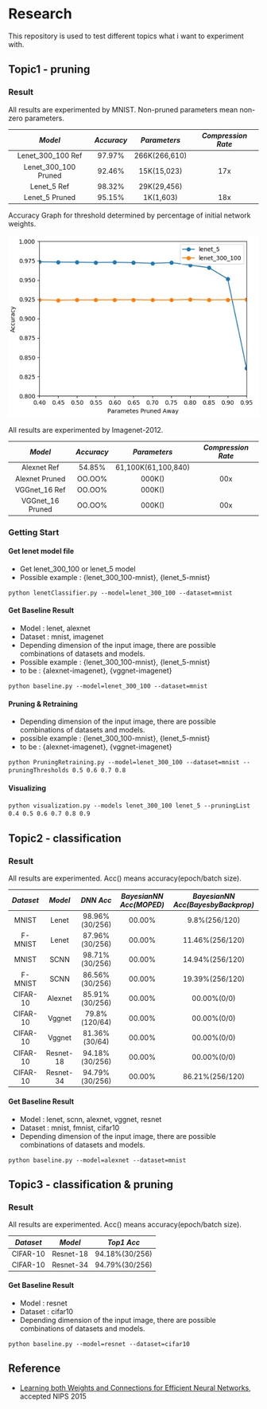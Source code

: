 # Research

This repository is used to test different topics what i want to experiment with.

## Topic1 - pruning

### Result

All results are experimented by MNIST.
Non-pruned parameters mean non-zero parameters.

*Model* | *Accuracy* | *Parameters* | *Compression Rate*
:---: | :---: | :---: | :---:  
Lenet_300_100 Ref | 97.97% | 266K(266,610) | 
Lenet_300_100 Pruned | 92.46% | 15K(15,023) | 17x 
Lenet_5 Ref | 98.32% | 29K(29,456) | 
Lenet_5 Pruned | 95.15% | 1K(1,603) | 18x 

Accuracy Graph for threshold determined by percentage of initial network weights.

<img src = 'saved_image/graph_image1.JPG'>

All results are experimented by Imagenet-2012.

*Model* | *Accuracy* | *Parameters* | *Compression Rate*
:---: | :---: | :---: | :---:
Alexnet Ref | 54.85% | 61,100K(61,100,840) |
Alexnet Pruned | OO.OO% | 000K() | 00x 
VGGnet_16 Ref | OO.OO% | 000K() | 
VGGnet_16 Pruned | OO.OO% | 000K() | 00x

### Getting Start
#### Get lenet model file
- Get lenet_300_100 or lenet_5 model 
- Possible example : {lenet_300_100-mnist}, {lenet_5-mnist}
```shell
python lenetClassifier.py --model=lenet_300_100 --dataset=mnist
```

#### Get Baseline Result
- Model : lenet, alexnet
- Dataset : mnist, imagenet
- Depending dimension of the input image, there are possible combinations of datasets and models.
- Possible example : {lenet_300_100-mnist}, {lenet_5-mnist}
- to be : {alexnet-imagenet}, {vggnet-imagenet}
```shell
python baseline.py --model=lenet_300_100 --dataset=mnist
```

#### Pruning & Retraining
- Depending dimension of the input image, there are possible combinations of datasets and models.
- possible example : {lenet_300_100-mnist}, {lenet_5-mnist}
- to be : {alexnet-imagenet}, {vggnet-imagenet}
```shell
python PruningRetraining.py --model=lenet_300_100 --dataset=mnist --pruningThresholds 0.5 0.6 0.7 0.8
```

#### Visualizing
```shell
python visualization.py --models lenet_300_100 lenet_5 --pruningList 0.4 0.5 0.6 0.7 0.8 0.9
```

## Topic2 - classification

### Result

All results are experimented. Acc() means accuracy(epoch/batch size). 

*Dataset* | *Model* | *DNN Acc* | *BayesianNN Acc(MOPED)* | *BayesianNN Acc(BayesbyBackprop)* |
:---: | :---: | :---: | :---: | :---: |
MNIST | Lenet | 98.96%(30/256) | 00.00% | 9.8%(256/120) |
F-MNIST | Lenet | 87.96%(30/256) | 00.00% | 11.46%(256/120) |
MNIST | SCNN | 98.71%(30/256) | 00.00% | 14.94%(256/120) |
F-MNIST | SCNN | 86.56%(30/256) | 00.00% | 19.39%(256/120) |
CIFAR-10 | Alexnet | 85.91%(30/256) | 00.00% | 00.00%(0/0) |
CIFAR-10 | Vggnet | 79.8%(120/64) | 00.00% | 00.00%(0/0) |
CIFAR-10 | Vggnet | 81.36%(30/64) | 00.00% | 00.00%(0/0) |
CIFAR-10 | Resnet-18 | 94.18%(30/256) | 00.00% | 00.00%(0/0) |
CIFAR-10 | Resnet-34 | 94.79%(30/256) | 00.00% | 86.21%(256/120) |

#### Get Baseline Result
- Model : lenet, scnn, alexnet, vggnet, resnet
- Dataset : mnist, fmnist, cifar10
- Depending dimension of the input image, there are possible combinations of datasets and models.
```shell
python baseline.py --model=alexnet --dataset=mnist
```

## Topic3 - classification & pruning

### Result

All results are experimented. Acc() means accuracy(epoch/batch size).

*Dataset* | *Model* | *Top1 Acc* |
:---: | :---: | :---: |
CIFAR-10 | Resnet-18 | 94.18%(30/256) |
CIFAR-10 | Resnet-34 | 94.79%(30/256) |

#### Get Baseline Result
- Model : resnet
- Dataset : cifar10
- Depending dimension of the input image, there are possible combinations of datasets and models.
```shell
python baseline.py --model=resnet --dataset=cifar10
```

## Reference
- [Learning both Weights and Connections for Efficient Neural Networks](https://papers.nips.cc/paper/5784-learning-both-weights-and-connections-for-efficient-neural-network.pdf), accepted NIPS 2015
